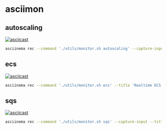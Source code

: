 # asciimon


## autoscaling 

[![asciicast](https://asciinema.org/a/eA7XS0k78s8qgbqKb3AwKilf1.svg)](https://asciinema.org/a/eA7XS0k78s8qgbqKb3AwKilf1)

```bash 
asciinema rec --command './utils/monitor.sh autoscaling' --capture-input --title 'Realtime Autoscaling monitoring with asciigraph' --overwrite autoscaling.cast
```

## ecs

[![asciicast](https://asciinema.org/a/orByut2h4zEChgrtQcK9jADCk.svg)](https://asciinema.org/a/orByut2h4zEChgrtQcK9jADCk)

```bash
asciinema rec --command './utils/monitor.sh ecs' --title 'Realtime ECS Tasks monitoring with asciigraph'  --capture-input  --overwrite ecs-tasks.cast
```

## sqs

[![asciicast](https://asciinema.org/a/qtxtLGHpKnRwahD4HXtfBYgER.svg)](https://asciinema.org/a/qtxtLGHpKnRwahD4HXtfBYgER)

```bash
asciinema rec --command './utils/monitor.sh sqs' --capture-input --title 'Realtime SQS monitoring with asciigraph' --overwrite sqs.cast
```


